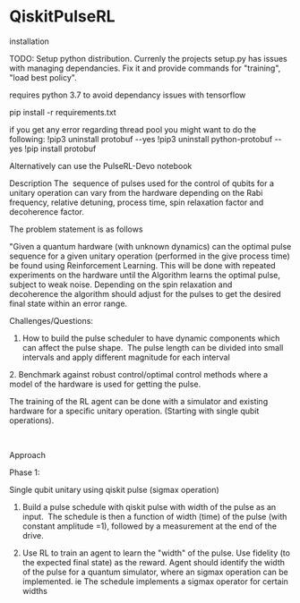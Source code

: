 # QiskitPulseRL

installation

TODO: Setup python distribution. Currenly the projects setup.py has issues with managing dependancies. Fix it and provide commands for "training", "load best policy".

requires python 3.7 to avoid dependancy issues with tensorflow

pip install -r requirements.txt

if you get any error regarding thread pool you might want to do the following: 
!pip3 uninstall protobuf --yes
!pip3 uninstall python-protobuf --yes
!pip install protobuf 

Alternatively can use the PulseRL-Devo notebook


Description
The  sequence of pulses used for the control of qubits for a unitary operation can vary from the hardware depending on the Rabi frequency, relative detuning, process time, spin relaxation factor and decoherence factor.

The problem statement is as follows

"Given a quantum hardware (with unknown dynamics) can the optimal pulse sequence for a given unitary operation (performed in the give process time) be found using Reinforcement Learning. This will be done with repeated experiments on the hardware until the Algorithm learns the optimal pulse, subject to weak noise. Depending on the spin relaxation and decoherence the algorithm should adjust for the pulses to get the desired final state within an error range. 

Challenges/Questions:

1. How to build the pulse scheduler to have dynamic components which can affect the pulse shape.  The pulse length can be divided into small intervals and apply different magnitude for each interval

2. Benchmark against robust control/optimal control methods where a model of the hardware is used for getting the pulse.

The training of the RL agent can be done with a simulator and existing hardware for a specific unitary operation. (Starting with single qubit operations).

 

Approach

Phase 1: 

Single qubit unitary using qiskit pulse (sigmax operation)

1. Build a pulse schedule with qiskit pulse with width of the pulse as an input.  The schedule is then a function of width (time) of the pulse (with constant amplitude =1), followed by a measurement at the end of the drive. 

3. Use RL to train an agent to learn the "width" of the pulse. Use fidelity (to the expected final state) as the reward. Agent should identify the width of the pulse for a quantum simulator, where an sigmax operation can be implemented. ie The schedule implements a sigmax operator for certain widths
